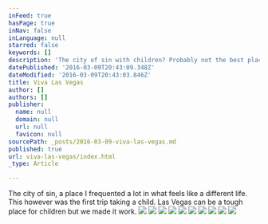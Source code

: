 ```yaml
---
inFeed: true
hasPage: true
inNav: false
inLanguage: null
starred: false
keywords: []
description: 'The city of sin with children? Probably not the best place, but we make it work. '
datePublished: '2016-03-09T20:43:09.348Z'
dateModified: '2016-03-09T20:43:03.846Z'
title: Viva Las Vegas
author: []
authors: []
publisher:
  name: null
  domain: null
  url: null
  favicon: null
sourcePath: _posts/2016-03-09-viva-las-vegas.md
published: true
url: viva-las-vegas/index.html
_type: Article

---
```

The city of sin, a place I frequented a lot in what feels like a different life. This however was the first trip taking a child. Las Vegas can be a tough place for children but we made it work.  ![](https://the-grid-user-content.s3-us-west-2.amazonaws.com/24733049-a27e-441b-9610-7446398ca0d6.jpg)
![](https://the-grid-user-content.s3-us-west-2.amazonaws.com/3a61fc7c-82bd-4e2d-8f65-3ec4f029e75d.jpg)
![](https://the-grid-user-content.s3-us-west-2.amazonaws.com/8a8b53a5-45f9-459b-811a-f987c420db78.jpg)
![](https://the-grid-user-content.s3-us-west-2.amazonaws.com/53e6d85a-1363-4bc7-a095-fcfb8073511c.jpg)
![](https://the-grid-user-content.s3-us-west-2.amazonaws.com/1d5d7c44-de1e-4ba6-8dec-0d3f9e0ca9d6.jpg)
![](https://the-grid-user-content.s3-us-west-2.amazonaws.com/2de23d77-3b3f-4d1b-9ac6-0a109cd2343e.jpg)
![](https://the-grid-user-content.s3-us-west-2.amazonaws.com/8d65ffe8-60cd-4b65-ba45-b2a478d1110b.jpg)
![](https://the-grid-user-content.s3-us-west-2.amazonaws.com/76faf6f5-d61d-47b8-97f3-3f83e39253b4.jpg)
![](https://the-grid-user-content.s3-us-west-2.amazonaws.com/fff320b8-f70c-4c61-8852-be90fde93dd9.jpg)
![](https://the-grid-user-content.s3-us-west-2.amazonaws.com/68b7e4de-de6e-4427-bbda-a796855b1fdc.jpg)